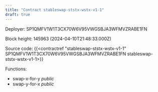 ```yaml
---
title: "Contract stableswap-ststx-wstx-v1-1"
draft: true
---
```

Deployer: SP1QMFV1W1T3CX70W6V95VWGSBJA3WFMVZRABE1FN


 



Block height: 145963 (2024-04-10T21:48:33.000Z)

Source code: {{<contractref "stableswap-ststx-wstx-v1-1" SP1QMFV1W1T3CX70W6V95VWGSBJA3WFMVZRABE1FN stableswap-ststx-wstx-v1-1>}}

Functions:

* swap-x-for-y _public_
* swap-y-for-x _public_
